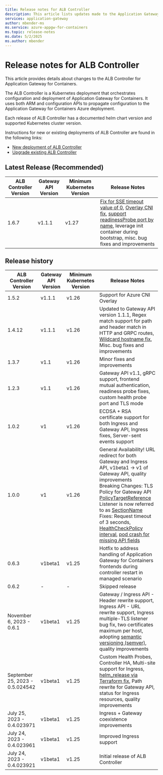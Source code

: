 ```yaml
---
title: Release notes for ALB Controller
description: This article lists updates made to the Application Gateway for Containers ALB Controller.
services: application-gateway
author: mbender-ms
ms.service: azure-appgw-for-containers
ms.topic: release-notes
ms.date: 5/2/2025
ms.author: mbender
---
```


# Release notes for ALB Controller

This article provides details about changes to the ALB Controller for Application Gateway for Containers.

The ALB Controller is a Kubernetes deployment that orchestrates configuration and deployment of Application Gateway for Containers. It uses both ARM and configuration APIs to propagate configuration to the Application Gateway for Containers Azure deployment.

Each release of ALB Controller has a documented helm chart version and supported Kubernetes cluster version.

Instructions for new or existing deployments of ALB Controller are found in the following links:

- [New deployment of ALB Controller](quickstart-deploy-application-gateway-for-containers-alb-controller.md#for-new-deployments)
- [Upgrade existing ALB Controller](quickstart-deploy-application-gateway-for-containers-alb-controller.md#for-existing-deployments)

## Latest Release (Recommended)

| ALB Controller Version | Gateway API Version | Minimum Kubernetes Version | Release Notes |
| ---------------------- | ------------------- | ------------------ | ------------- |
| 1.6.7 | v1.1.1 | v1.27 | [Fix for SSE timeout value of 0](https://aka.ms/qa2153620), [Overlay CNI fix](https://github.com/Azure/AKS/issues/4950), [support readinessProbe port by name](https://github.com/Azure/AKS/issues/4861), leverage init container during bootstrap, misc. bug fixes and improvements |

## Release history

| ALB Controller Version | Gateway API Version | Minimum Kubernetes Version | Release Notes |
| ---------------------- | ------------------- | ------------------ | ------------- |
| 1.5.2 | v1.1.1 | v1.26 | Support for Azure CNI Overlay |
| 1.4.12 | v1.1.1 | v1.26 | Updated to Gateway API version 1.1.1, Regex match support for path and header match in HTTP and GRPC routes, [Wildcard hostname fix](https://github.com/Azure/AKS/issues/4713), Misc. bug fixes and improvements |
| 1.3.7| v1.1 | v1.26 | Minor fixes and improvements |
| 1.2.3| v1.1 | v1.26 | Gateway API v1.1, gRPC support, frontend mutual authentication, readiness probe fixes, custom health probe port and TLS mode  |
| 1.0.2| v1 | v1.26 | ECDSA + RSA certificate support for both Ingress and Gateway API, Ingress fixes, Server-sent events support |
| 1.0.0| v1 | v1.26 | General Availability! URL redirect for both Gateway and Ingress API, v1beta1 -> v1 of Gateway API, quality improvements<br/>Breaking Changes: TLS Policy for Gateway API [PolicyTargetReference](https://gateway-api.sigs.k8s.io/reference/spec/#gateway.networking.k8s.io%2fv1alpha2.PolicyTargetReferenceWithSectionName)<br/>Listener is now referred to as [SectionName](https://gateway-api.sigs.k8s.io/reference/spec/#gateway.networking.k8s.io/v1.SectionName)<br/>Fixes: Request timeout of 3 seconds, [HealthCheckPolicy interval](https://github.com/Azure/AKS/issues/4086), [pod crash for missing API fields](https://github.com/Azure/AKS/issues/4087) |
| 0.6.3 | v1beta1 | v1.25 | Hotfix to address handling of Application Gateway for Containers frontends during controller restart in managed scenario |
| 0.6.2 | - | - | Skipped release |
| November 6, 2023 - 0.6.1 | v1beta1 | v1.25 | Gateway / Ingress API - Header rewrite support, Ingress API - URL rewrite support, Ingress multiple-TLS listener bug fix, two certificates maximum per host, adopting [semantic versioning (semver)](https://semver.org/), quality improvements |
| September 25, 2023 - 0.5.024542 | v1beta1 | v1.25 | Custom Health Probes, Controller HA, Multi-site support for Ingress, [helm_release via Terraform fix](https://github.com/Azure/AKS/issues/3857), Path rewrite for Gateway API, status for Ingress resources, quality improvements |
| July 25, 2023 - 0.4.023971 | v1beta1 | v1.25 | Ingress + Gateway coexistence improvements |
| July 24, 2023 - 0.4.023961 | v1beta1 | v1.25 | Improved Ingress support |
| July 24, 2023 - 0.4.023921 | v1beta1 | v1.25 | Initial release of ALB Controller |
